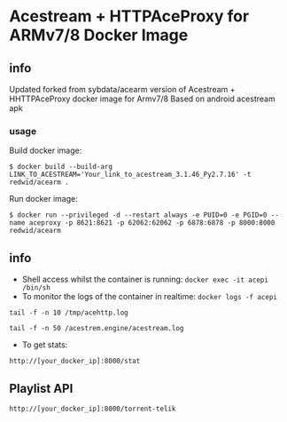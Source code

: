 # Acestream + HTTPAceProxy for ARMv7/8 Docker Image


## info
Updated forked from sybdata/acearm version of Acestream + HHTTPAceProxy docker image for Armv7/8
Based on android acestream apk


### usage

Build docker image:

```
$ docker build --build-arg LINK_TO_ACESTREAM='Your_link_to_acestream_3.1.46_Py2.7.16' -t redwid/acearm .
```

Run docker image:
```
$ docker run --privileged -d --restart always -e PUID=0 -e PGID=0 --name aceproxy -p 8621:8621 -p 62062:62062 -p 6878:6878 -p 8000:8000 redwid/acearm
```


## info

* Shell access whilst the container is running: `docker exec -it acepi /bin/sh`
* To monitor the logs of the container in realtime: `docker logs -f acepi`

```
tail -f -n 10 /tmp/acehttp.log
```
```
tail -f -n 50 /acestrem.engine/acestream.log
```

* To get stats:
```
http://[your_docker_ip]:8000/stat
```


## Playlist API

```
http://[your_docker_ip]:8000/torrent-telik
```
